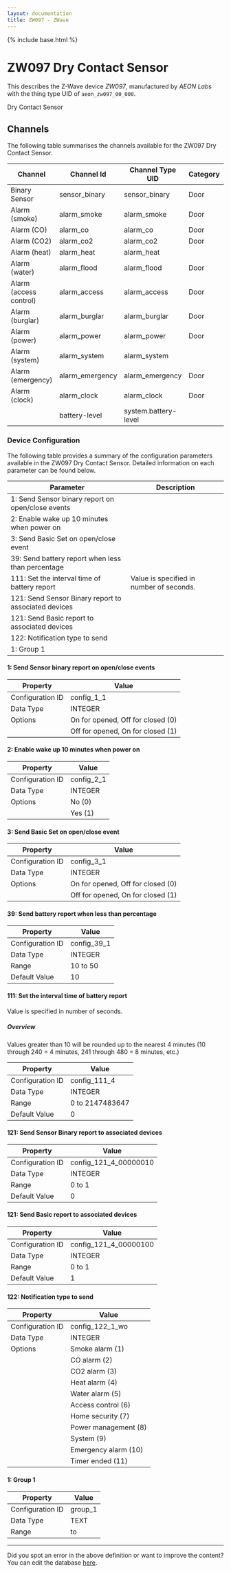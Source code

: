 ```yaml
---
layout: documentation
title: ZW097 - ZWave
---
```


{% include base.html %}

# ZW097 Dry Contact Sensor

This describes the Z-Wave device *ZW097*, manufactured by *AEON Labs* with the thing type UID of ```aeon_zw097_00_000```. 

Dry Contact Sensor


## Channels
The following table summarises the channels available for the ZW097 Dry Contact Sensor.

| Channel | Channel Id | Channel Type UID | Category | Item Type |
|---------|------------|------------------|----------|-----------|
| Binary Sensor | sensor_binary | sensor_binary | Door | Switch |
| Alarm (smoke) | alarm_smoke | alarm_smoke | Door | Switch |
| Alarm (CO) | alarm_co | alarm_co | Door | Switch |
| Alarm (CO2) | alarm_co2 | alarm_co2 | Door | Switch |
| Alarm (heat) | alarm_heat | alarm_heat |  | Switch |
| Alarm (water) | alarm_flood | alarm_flood | Door | Switch |
| Alarm (access control) | alarm_access | alarm_access | Door | Switch |
| Alarm (burglar) | alarm_burglar | alarm_burglar | Door | Switch |
| Alarm (power) | alarm_power | alarm_power | Door | Switch |
| Alarm (system) | alarm_system | alarm_system |  | Switch |
| Alarm (emergency) | alarm_emergency | alarm_emergency | Door | Switch |
| Alarm (clock) | alarm_clock | alarm_clock | Door | Switch |
|  | battery-level | system.battery-level |  |  |


### Device Configuration
The following table provides a summary of the configuration parameters available in the ZW097 Dry Contact Sensor.
Detailed information on each parameter can be found below.

| Parameter   | Description |
|-------------|-------------|
| 1: Send Sensor binary report on open/close events |  |
| 2: Enable wake up 10 minutes when power on |  |
| 3: Send Basic Set on open/close event |  |
| 39: Send battery report when less than percentage |  |
| 111: Set the interval time of battery report | Value is specified in number of seconds. |
| 121: Send Sensor Binary report to associated devices |  |
| 121: Send Basic report to associated devices |  |
| 122: Notification type to send |  |
| 1: Group 1 |  |


#### 1: Send Sensor binary report on open/close events


| Property         | Value    |
|------------------|----------|
| Configuration ID | config_1_1 |
| Data Type        | INTEGER || Default Value | 0 |
| Options | On for opened, Off for closed (0) |
|  | Off for opened, On for closed (1) |


#### 2: Enable wake up 10 minutes when power on


| Property         | Value    |
|------------------|----------|
| Configuration ID | config_2_1 |
| Data Type        | INTEGER || Default Value | 0 |
| Options | No (0) |
|  | Yes (1) |


#### 3: Send Basic Set on open/close event


| Property         | Value    |
|------------------|----------|
| Configuration ID | config_3_1 |
| Data Type        | INTEGER || Default Value | 0 |
| Options | On for opened, Off for closed (0) |
|  | Off for opened, On for closed (1) |


#### 39: Send battery report when less than percentage


| Property         | Value    |
|------------------|----------|
| Configuration ID | config_39_1 |
| Data Type        | INTEGER |
| Range | 10 to 50 |
| Default Value | 10 |


#### 111: Set the interval time of battery report

Value is specified in number of seconds.  


##### Overview 

Values greater than 10 will be rounded up to the nearest 4 minutes (10 through 240 = 4 minutes, 241 through 480 = 8 minutes, etc.)


| Property         | Value    |
|------------------|----------|
| Configuration ID | config_111_4 |
| Data Type        | INTEGER |
| Range | 0 to 2147483647 |
| Default Value | 0 |


#### 121: Send Sensor Binary report to associated devices


| Property         | Value    |
|------------------|----------|
| Configuration ID | config_121_4_00000010 |
| Data Type        | INTEGER |
| Range | 0 to 1 |
| Default Value | 0 |


#### 121: Send Basic report to associated devices


| Property         | Value    |
|------------------|----------|
| Configuration ID | config_121_4_00000100 |
| Data Type        | INTEGER |
| Range | 0 to 1 |
| Default Value | 1 |


#### 122: Notification type to send


| Property         | Value    |
|------------------|----------|
| Configuration ID | config_122_1_wo |
| Data Type        | INTEGER || Default Value | 6 |
| Options | Smoke alarm (1) |
|  | CO alarm (2) |
|  | CO2 alarm (3) |
|  | Heat alarm (4) |
|  | Water alarm (5) |
|  | Access control (6) |
|  | Home security (7) |
|  | Power management (8) |
|  | System (9) |
|  | Emergency alarm (10) |
|  | Timer ended (11) |


#### 1: Group 1


| Property         | Value    |
|------------------|----------|
| Configuration ID | group_1 |
| Data Type        | TEXT |
| Range |  to  |


---

Did you spot an error in the above definition or want to improve the content?
You can edit the database [here](http://www.cd-jackson.com/index.php/zwave/zwave-device-database/zwave-device-list/devicesummary/267).
